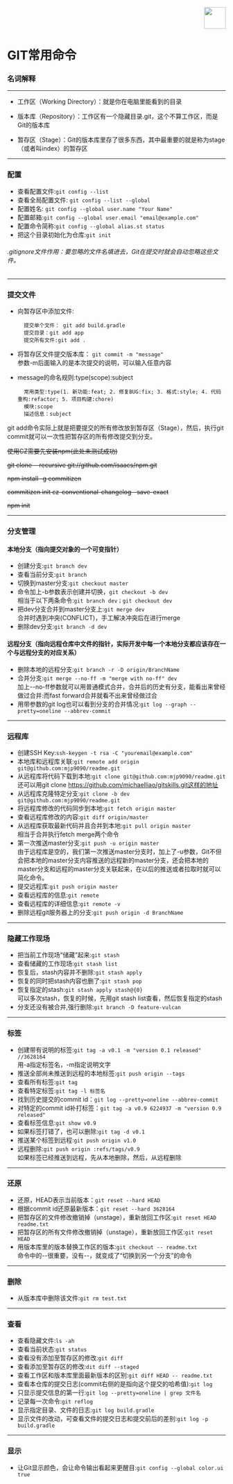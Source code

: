 <div align=right><img src="https://i.imgur.com/k2ve5d8.png" width="50" height="50" /></div>

GIT常用命令
==========

### 名词解释
-------

- 工作区（Working Directory）：就是你在电脑里能看到的目录

- 版本库（Repository）：工作区有一个隐藏目录.git，这个不算工作区，而是Git的版本库

- 暂存区（Stage）：Git的版本库里存了很多东西，其中最重要的就是称为stage（或者叫index）的暂存区

----------

### 配置

- 查看配置文件:```git config --list```								
- 查看全局配置文件: ```git config --list --global```					
- 配置姓名: ```git config --global user.name "Your Name"```						
- 配置邮箱:```git config --global user.email "email@example.com"```	
- 配置命令简称:```git config --global alias.st status```						
- 把这个目录初始化为仓库:```git init```											

###### .gitignore文件作用：要忽略的文件名填进去，Git在提交时就会自动忽略这些文件。

----------

### 提交文件
- 向暂存区中添加文件:
												
		提交单个文件： git add build.gradle
		提交目录：git add app											
		提交所有文件:git add .
								
- 将暂存区文件提交版本库： ```git commit -m "message"```<br/>参数-m后面输入的是本次提交的说明，可以输入任意内容

- message的命名规则:type(scope):subject
				
		常用类型:type(1. 新功能:feat; 2. 修复BUG:fix; 3. 格式:style; 4. 代码重构:refactor; 5. 项目构建:chore)
		模块:scope 
		描述信息：subject

git add命令实际上就是把要提交的所有修改放到暂存区（Stage），然后，执行git commit就可以一次性把暂存区的所有修改提交到分支。

~~使用CZ需要先安装npm(此处未测试成功)~~

~~git clone --recursive git://github.com/isaacs/npm.git~~

~~npm install -g commitizen~~

~~commitizen init cz-conventional-changelog--save-exact~~

~~npm init~~

----------

### 分支管理

#### 本地分支（指向提交对象的一个可变指针）
- 创建分支:```git branch dev```										
- 查看当前分支:```git branch```											
- 切换到master分支:```git checkout master```									
- 命令加上-b参数表示创建并切换，```git checkout -b dev```<br/>相当于以下两条命令:```git branch dev；git checkout dev```
- 把dev分支合并到master分支上:```git merge dev```<br/>合并时遇到冲突(CONFLICT)，手工解决冲突后在进行merge 	
- 删除dev分支:```git branch -d dev```									

#### 远程分支（指向远程仓库中文件的指针，实际开发中每一个本地分支都应该存在一个与远程分支的对应关系）
- 删除本地的远程分支:```git branch -r -D origin/BranchName	```				
- 合并分支:```git merge --no-ff -m "merge with no-ff" dev```<br/>加上--no-ff参数就可以用普通模式合并，合并后的历史有分支，能看出来曾经做过合并:而fast forward合并就看不出来曾经做过合	
- 用带参数的git log也可以看到分支的合并情况:```git log --graph --pretty=oneline --abbrev-commit```	

----------

### 远程库
- 创建SSH Key:```ssh-keygen -t rsa -C "youremail@example.com"```						
- 本地库和远程库关联:```git remote add origin git@github.com:mjp9090/readme.git```				
- 从远程库将代码下载到本地:```git clone git@github.com:mjp9090/readme.git```<br/>还可以用git clone https://github.com/michaelliao/gitskills.git这样的地址
- 从远程库克隆特定分支:```git clone -b dev git@github.com:mjp9090/readme.git```					
- 将远程库修改的代码同步到本地:```git fetch origin master```												
- 查看远程库修改的内容:```git diff origin/master```											    
- 从远程库获取最新代码并且合并到本地:```git pull origin master```<br/>相当于合并执行fetch merge两个命令												
- 第一次推送master分支:```git push -u origin master```<br/>由于远程库是空的，我们第一次推送master分支时，加上了-u参数，Git不但会把本地的master分支内容推送的远程新的master分支，还会把本地的master分支和远程的master分支关联起来，在以后的推送或者拉取时就可以简化命令。
- 提交远程库:```git push origin master```														
- 查看远程库的信息:```git remote```															
- 查看远程库的详细信息:```git remote -v```														
- 删除远程git服务器上的分支:```git push origin -d BranchName```										

----------

### 隐藏工作现场
- 把当前工作现场“储藏”起来:```git stash```											
- 查看储藏的工作现场:```git stash list```										
- 恢复后，stash内容并不删除:```git stash apply```										
- 恢复的同时把stash内容也删了:```git stash pop```										
- 恢复指定的stash:```git stash apply stash@{0}```<br/>可以多次stash，恢复的时候，先用git stash list查看，然后恢复指定的stash						
- 分支还没有被合并,强行删除:```git branch -D feature-vulcan```	

----------

### 标签
- 创建带有说明的标签:```git tag -a v0.1 -m "version 0.1 released" //3628164```<br/>用-a指定标签名，-m指定说明文字	
- 推送全部尚未推送到远程的本地标签:```git push origin --tags```								
- 查看所有标签:```git tag```												
- 查看特定标签:```git tag -l 标签名```										
- 找到历史提交的commit id：```git log --pretty=oneline --abbrev-commit	```		
- 对特定的commit id补打标签：```git tag -a v0.9 6224937 -m "version 0.9 released"```	
- 查看标签信息:```git show v0.9```										
- 如果标签打错了，也可以删除:```git tag -d v0.1	```									
- 推送某个标签到远程:```git push origin v1.0```								
- 远程删除:```git push origin :refs/tags/v0.9```<br/>如果标签已经推送到远程，先从本地删除，然后，从远程删除						

----------

### 还原
- 还原，HEAD表示当前版本：```git reset --hard HEAD```									
- 根据commit id还原最新版本：```git reset --hard 3628164```							
- 把暂存区的文件修改撤销掉（unstage），重新放回工作区:```git reset HEAD readme.txt```							
- 把暂存区的所有文件修改撤销掉（unstage），重新放回工作区:```git reset HEAD``` 								 
- 用版本库里的版本替换工作区的版本:```git checkout -- readme.txt```<br/>命令中的--很重要，没有--，就变成了“切换到另一个分支”的命令	

----------

### 删除
- 从版本库中删除该文件:```git rm test.txt```										

----------

### 查看
- 查看隐藏文件:```ls -ah``` 												
- 查看当前状态:```git status```											
- 查看没有添加至暂存区的修改:```git diff```											
- 查看添加至暂存区的修改:```dit diff --staged```									
- 查看工作区和版本库里面最新版本的区别:```git diff HEAD -- readme.txt```							
- 查看本仓库的提交日志(commit右侧的是指向这个提交的哈希值):```git log```											
- 只显示提交信息的第一行:```git log --pretty=oneline | grep 文件名```				
- 记录每一次命令:```git reflog```											
- 显示指定目录、文件的日志:```git log build.gradle```								
- 显示文件的改动，可查看文件的提交日志和提交前后的差别:```git log -p build.gradle```								

----------

### 显示		
- 让Git显示颜色，会让命令输出看起来更醒目:```git config --global color.ui true```		